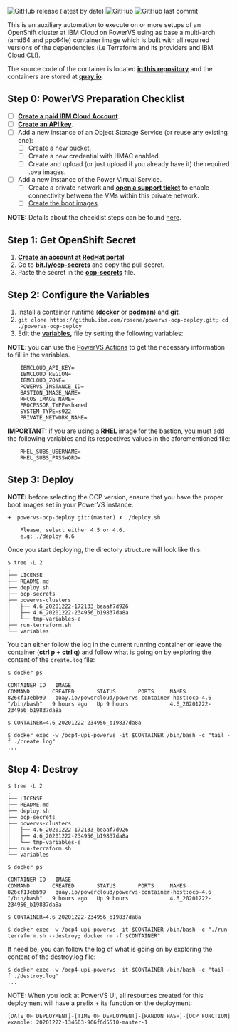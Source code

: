 ![GitHub release (latest by date)](https://img.shields.io/github/v/release/rpsene/openshift-on-powervs-quick-deploy?style=flat-square)
![GitHub](https://img.shields.io/github/license/rpsene/openshift-on-powervs-quick-deploy?style=flat-square)
![GitHub last commit](https://img.shields.io/github/last-commit/rpsene/openshift-on-powervs-quick-deploy?style=flat-square)

This is an auxiliary automation to execute on or more setups of an OpenShift cluster at IBM Cloud on PowerVS using as base a multi-arch (amd64 and ppc64le) container image which is built with all required versions of the dependencies (i.e Terraform and its providers and IBM Cloud CLI).

The source code of the container is located **[in this repository](https://github.com/rpsene/powervs-container-host)** and the containers are stored at **[quay.io](https://quay.io/repository/powercloud/powervs-container-host)**.

## Step 0: PowerVS Preparation Checklist

- [ ] **[Create a paid IBM Cloud Account](https://cloud.ibm.com/)**.
- [ ] **[Create an API key](https://cloud.ibm.com/docs/account?topic=account-userapikey)**.
- [ ] Add a new instance of an Object Storage Service (or reuse any existing one):
	- [ ] Create a new bucket.
	- [ ] Create a new credential with HMAC enabled.
	- [ ] Create and upload (or just upload if you already have it) the required .ova images.
- [ ] Add a new instance of the Power Virtual Service.
	- [ ] Create a private network and **[open a support ticket](https://cloud.ibm.com/unifiedsupport/cases/form)** to enable connectivity between the VMs within this private network.
	- [ ] [Create the boot images](https://cloud.ibm.com/docs/power-iaas?topic=power-iaas-importing-boot-image).
	
**NOTE:** Details about the checklist steps can be found [here](https://github.com/ocp-power-automation/ocp4-upi-powervs/blob/master/docs/ocp_prereqs_powervs.md).

## Step 1: Get OpenShift Secret

1. **[Create an account at RedHat portal](https://www.redhat.com/wapps/ugc/register.html?_flowId=register-flow&_flowExecutionKey=e1s1)**
2. Go to **[bit.ly/ocp-secrets](bit.ly/ocp-secrets)** and copy the pull secret.
3. Paste the secret in the **[ocp-secrets](ocp-secrets)** file.

## Step 2: Configure the Variables

1. Install a container runtime (**[docker](https://docs.docker.com/engine/install/)** or **[podman](https://podman.io/getting-started/installation)**) and **[git](https://git-scm.com/book/en/v2/Getting-Started-Installing-Git)**.
2. ```git clone https://github.ibm.com/rpsene/powervs-ocp-deploy.git; cd ./powervs-ocp-deploy```
3. Edit the **[variables](variables),** file by setting the following variables:

**NOTE**: you can use the [PowerVS Actions](https://github.com/rpsene/powervs-actions) to get the necessary information to fill in the variables.

```
	IBMCLOUD_API_KEY=
	IBMCLOUD_REGION=
	IBMCLOUD_ZONE=
	POWERVS_INSTANCE_ID=
	BASTION_IMAGE_NAME=
	RHCOS_IMAGE_NAME=
	PROCESSOR_TYPE=shared
	SYSTEM_TYPE=s922
	PRIVATE_NETWORK_NAME=
```

**IMPORTANT:** if you are using a **RHEL** image for the bastion, you must add the following variables and its respectives values in the aforementioned file:

```
	RHEL_SUBS_USERNAME=
	RHEL_SUBS_PASSWORD=
```

## Step 3: Deploy

**NOTE:** before selecting the OCP version, ensure that you have the proper boot images set in your PowerVS instance.

```
➜  powervs-ocp-deploy git:(master) ✗ ./deploy.sh

	Please, select either 4.5 or 4.6.
	e.g: ./deploy 4.6

```

Once you start deploying, the directory structure will look like this:

```
$ tree -L 2
.
├── LICENSE
├── README.md
├── deploy.sh
├── ocp-secrets
├── powervs-clusters
│   ├── 4.6_20201222-172133_beaaf7d926
│   ├── 4.6_20201222-234956_b19837da8a
│   └── tmp-variables-e
├── run-terraform.sh
└── variables
```

You can either follow the log in the current running container or leave the container (**ctrl p + ctrl q**) and follow what is going on by exploring the content of the ```create.log``` file:

```
$ docker ps

CONTAINER ID   IMAGE                                               COMMAND       CREATED       STATUS       PORTS     NAMES
826cf13ebb99   quay.io/powercloud/powervs-container-host:ocp-4.6   "/bin/bash"   9 hours ago   Up 9 hours             4.6_20201222-234956_b19837da8a

$ CONTAINER=4.6_20201222-234956_b19837da8a

$ docker exec -w /ocp4-upi-powervs -it $CONTAINER /bin/bash -c "tail -f ./create.log"
...
```

## Step 4: Destroy

```
$ tree -L 2
.
├── LICENSE
├── README.md
├── deploy.sh
├── ocp-secrets
├── powervs-clusters
│   ├── 4.6_20201222-172133_beaaf7d926
│   ├── 4.6_20201222-234956_b19837da8a
│   └── tmp-variables-e
├── run-terraform.sh
└── variables

$ docker ps

CONTAINER ID   IMAGE                                               COMMAND       CREATED       STATUS       PORTS     NAMES
826cf13ebb99   quay.io/powercloud/powervs-container-host:ocp-4.6   "/bin/bash"   9 hours ago   Up 9 hours             4.6_20201222-234956_b19837da8a

$ CONTAINER=4.6_20201222-234956_b19837da8a

$ docker exec -w /ocp4-upi-powervs -it $CONTAINER /bin/bash -c "./run-terraform.sh --destroy; docker rm -f $CONTAINER"
```

If need be, you can follow the log of what is going on by exploring the content of the destroy.log file:

```
$ docker exec -w /ocp4-upi-powervs -it $CONTAINER /bin/bash -c "tail -f ./destroy.log"
...
```

NOTE: When you look at PowerVS UI, all resources created for this deployment will have a prefix + its function on the deployment:

 ```
 [DATE OF DEPLOYMENT]-[TIME OF DEPLOYMENT]-[RANDON HASH]-[OCP FUNCTION]
 example: 20201222-134603-966f6d5510-master-1
 ```
